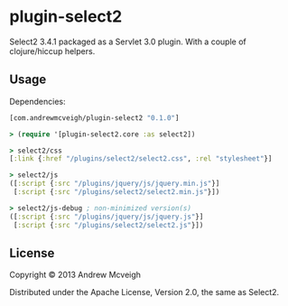 # plugin-select2

Select2 3.4.1 packaged as a Servlet 3.0 plugin. With a couple of clojure/hiccup
helpers.

## Usage

Dependencies:

```clojure
[com.andrewmcveigh/plugin-select2 "0.1.0"]
```

```clojure
> (require '[plugin-select2.core :as select2])

> select2/css
[:link {:href "/plugins/select2/select2.css", :rel "stylesheet"}]

> select2/js
([:script {:src "/plugins/jquery/js/jquery.min.js"}]
 [:script {:src "/plugins/select2/select2.min.js"}])

> select2/js-debug ; non-minimized version(s)
([:script {:src "/plugins/jquery/js/jquery.js"}]
 [:script {:src "/plugins/select2/select2.js"}])
```


## License

Copyright © 2013 Andrew Mcveigh

Distributed under the Apache License, Version 2.0, the same as Select2.
